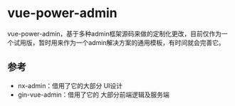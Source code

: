 # vue-power-admin

vue-power-admin，基于多种admin框架源码来做的定制化更改，目前仅作为一个试用版，暂时用来作为一个admin解决方案的通用模板，有时间就会完善它。


## 参考

- nx-admin：借用了它的大部分 UI设计
- gin-vue-admin：借用了它的 大部分前端逻辑及服务端